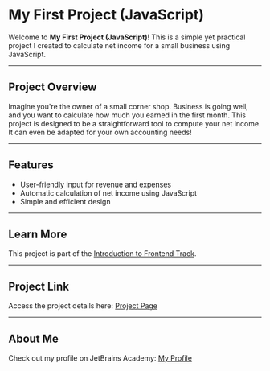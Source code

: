 # My First Project (JavaScript)

Welcome to **My First Project (JavaScript)**! This is a simple yet practical project I created to calculate net income for a small business using JavaScript.

---

## Project Overview  
Imagine you're the owner of a small corner shop. Business is going well, and you want to calculate how much you earned in the first month. This project is designed to be a straightforward tool to compute your net income. It can even be adapted for your own accounting needs!

---

## Features  
- User-friendly input for revenue and expenses  
- Automatic calculation of net income using JavaScript  
- Simple and efficient design  

---

## Learn More  
This project is part of the [Introduction to Frontend Track](https://hyperskill.org/courses/125-introduction-to-frontend).

---

## Project Link  
Access the project details here: [Project Page](https://hyperskill.org/projects/426)

---

## About Me  
Check out my profile on JetBrains Academy: [My Profile](https://hyperskill.org/profile/612562442)

